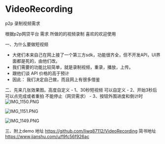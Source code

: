 # VideoRecording
p2p 录制视频需求

根据p2p网贷平台 需求 所做的的视频录制 喜欢的欢迎使用

一、为什么要做短视频

- 大佬们本来自己在网上接了一个第三方sdk，功能很齐全，但不开发API，UI界面都是死的，由他们改。
- 我们需要的功能比较简单，就是录制视频，重录，播放，上传。
- 跟他们谈 API 价格的高于预计 
- 因此：
    我们决定自己做，而且网上有很多借鉴

二、先来几张效果图。高度自定义
     -  1、30秒短视频 可以自定义
     -  2、开始3秒后 可以点完成或者重拍 不能停止（网贷需求）
     -   3、按钮外围进度和倒计时
![IMG_1150.PNG](http://upload-images.jianshu.io/upload_images/2835602-26265bc1daff386a.PNG?imageMogr2/auto-orient/strip%7CimageView2/2/w/1240)

![IMG_1151.PNG](http://upload-images.jianshu.io/upload_images/2835602-21eb4a3298c2b837.PNG?imageMogr2/auto-orient/strip%7CimageView2/2/w/1240)

![IMG_1149.PNG](http://upload-images.jianshu.io/upload_images/2835602-3fbebfdfe002e2c7.PNG?imageMogr2/auto-orient/strip%7CimageView2/2/w/1240)


三、附上demo 地址  https://github.com/liwq87112/VideoRecording
简书地址 https://www.jianshu.com/u/f9fc56f926ac
